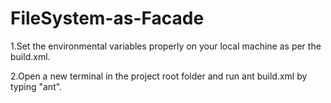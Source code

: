 # FileSystem-as-Facade

1.Set the environmental variables properly on your local machine as per the build.xml.

2.Open a new terminal in the project root folder and run ant build.xml by typing "ant".
